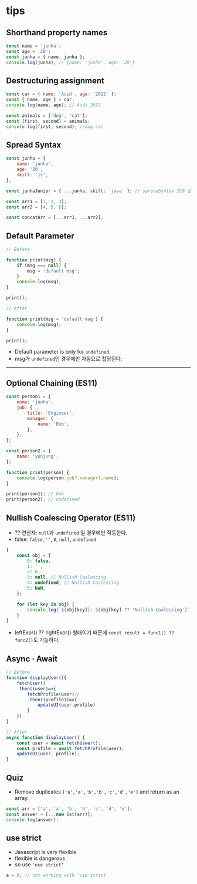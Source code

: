 # tips

## Shorthand property names

```js
const name = 'junha';
const age = '20';
const junha = { name, junha };
console.log(junha); // {name: 'junha', age: '20'}
```

## Destructuring assignment

```js
const car = { name: 'Auid', age: '2022' };
const { name, age } = car;
console.log(name, age); // Audi 2022
```

```js
const animals = ['dog', 'cat'];
const [first, second] = animals;
console.log(first, second); //dog cat
```

## Spread Syntax

```js
const junha = {
    name: 'junha',
    age: '20',
    skill: 'js',
};

const junhaJunior = { ...junha, skill: 'java' }; // spreadSyntax 도중 값을 바꿀 수 있음
```

```js
const arr1 = [1, 2, 3];
const arr2 = [4, 5, 6];

const concatArr = [...arr1, ...arr2];
```

## Default Parameter

```js
// Before

function print(msg) {
    if (msg === null) {
        msg = 'default msg';
    }
    console.log(msg);
}

print();
```

```js
// After

function print(msg = 'default mag') {
    console.log(msg);
}

print();
```

-   Default parameter is only for `undefined`.
-   msg가 `undefined`인 경우에만 자동으로 할당된다.

---

## Optional Chaining (ES11)

```js
const person1 = {
    name: 'junha',
    job: {
        title: 'Engineer',
        manager: {
            name: 'Bob',
        },
    },
};

const person2 = {
    name: 'yunjung',
};

function print(person) {
    console.log(person.job?.manager?.name);
}

print(person1); // bob
print(person2); // undefined
```

## Nullish Coalescing Operator (ES11)

-   ?? 연산자: `null`과 `undefined` 일 경우에만 작동한다.
-   false: `false`, `''`, `0`, `null`, `undefined`

```js
{
    const obj = {
        0: false,
        1: '',
        2: 0,
        3: null, // Nullish Coalescing
        4: undefined, // Nullish Coalescing
        5: NaN,
    };

    for (let key in obj) {
        console.log(`${obj[key]}: ${obj[key] ?? 'Nullish Coalescing'}`);
    }
}
```

-   leftExpr() ?? rightExpr() 형태이기 때문에 `const result = func1() ?? func2()`도 가능하다.

## Async · Await

```js
// Before
function displayUser(){
    fetchUser()
    .then((user)=>{
        fetchProfile(user)//
        .then((profile))=>{
            updateUI(user,profile)
        }
    })
}
```

```js
// After
async function displayUser() {
    const user = await fetchUswer();
    const profile = await fetchProfile(user);
    updateUI(user, profile);
}
```

## Quiz

-   Remove duplicates `['a','a','b','b','c','d','e']` and return as an array.

```js
const arr = ['a', 'a', 'b', 'b', 'c', 'd', 'e'];
const answer = [...new Set(arr)];
console.log(answer);
```


## use strict

-   Javascript is very flexible
-   flexible is dangerous
-   so use `'use strict'`

```js
a = 6; // not working with 'use strict'
```
